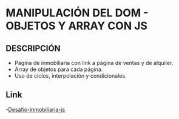 # MANIPULACIÓN DEL DOM - OBJETOS Y ARRAY CON JS

## DESCRIPCIÓN
- Página de inmobiliaria con link a página de ventas y de alquiler.
- Array de objetos para cada página.
- Uso de ciclos, interpolación y condicionales.

## Link
-[Desafío-inmobiliaria-js]()
